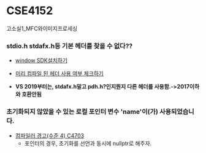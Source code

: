 # CSE4152
고소실1_MFC와이미지프로세싱

### stdio.h stdafx.h등 기본 헤더를 찾을 수 없다??
* [window SDK설치하기](https://embeddedaroma.tistory.com/12)
* [미리 컴파일 된 헤더 사용 여부 체크하기](http://blog.naver.com/PostView.nhn?blogId=ndb796&logNo=220788188276&parentCategoryNo=62&categoryNo=&viewDate=&isShowPopularPosts=true&from=search)

* **VS 2019부터는, stdafx.h말고 pdh.h?인지뭔지 다른 헤더를 사용함.->2017이하와 호환안됨**


### 초기화되지 않았을 수 있는 로컬 포인터 변수 'name'이(가) 사용되었습니다.
* [컴파일러 경고(수준 4) C4703](https://docs.microsoft.com/ko-kr/cpp/error-messages/compiler-warnings/compiler-warning-level-4-c4703?view=vs-2019#example)
  - 포인터의 경우, 초기화를 선언과 동시에 nullptr로 해주자.
